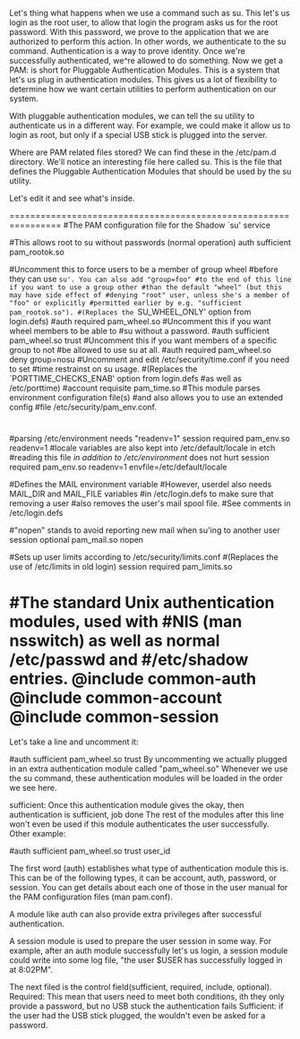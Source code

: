 Let's thing what happens when we use a command such as su.
This let's us login as the root user, to allow that login the program asks us for the root password.
With this password, we prove to the application that we are authorized to perform this action.
In other words, we authenticate to the su command.
Authentication is a way to prove identity.
Once we're successfully authenticated, we^re allowed to do something.
Now we get a PAM: is short for Pluggable Authentication Modules.
This is a system that let's us plug in authentication modules.
This gives us a lot of flexibility to determine how we want certain utilities to perform authentication on our system.

With pluggable authentication modules, we can tell the su utility to authenticate us in a different way.
For example, we could make it allow us to login as root, but only if a special USB stick is plugged into the server.

Where are PAM related files stored?
We can find these in the /etc/pam.d directory.
We'll notice an interesting file here called su.
This is the file that defines the Pluggable Authentication Modules that should be used by the su utility.

Let's edit it and see what's inside.

================================================================
#The PAM configuration file for the Shadow `su' service


#This allows root to su without passwords (normal operation)
auth       sufficient pam_rootok.so

#Uncomment this to force users to be a member of group wheel
#before they can use `su'. You can also add "group=foo"
#to the end of this line if you want to use a group other
#than the default "wheel" (but this may have side effect of
#denying "root" user, unless she's a member of "foo" or explicitly
#permitted earlier by e.g. "sufficient pam_rootok.so").
#(Replaces the `SU_WHEEL_ONLY' option from login.defs)
#auth       required   pam_wheel.so
#Uncomment this if you want wheel members to be able to
#su without a password.
#auth       sufficient pam_wheel.so trust
#Uncomment this if you want members of a specific group to not
#be allowed to use su at all.
#auth       required   pam_wheel.so deny group=nosu
#Uncomment and edit /etc/security/time.conf if you need to set
#time restrainst on su usage.
#(Replaces the `PORTTIME_CHECKS_ENAB' option from login.defs
#as well as /etc/porttime)
#account    requisite  pam_time.so
#This module parses environment configuration file(s)
#and also allows you to use an extended config
#file /etc/security/pam_env.conf.
#
#parsing /etc/environment needs "readenv=1"
session       required   pam_env.so readenv=1
#locale variables are also kept into /etc/default/locale in etch
#reading this file *in addition to /etc/environment* does not hurt
session       required   pam_env.so readenv=1 envfile=/etc/default/locale

#Defines the MAIL environment variable
#However, userdel also needs MAIL_DIR and MAIL_FILE variables
#in /etc/login.defs to make sure that removing a user 
#also removes the user's mail spool file.
#See comments in /etc/login.defs

#"nopen" stands to avoid reporting new mail when su'ing to another user
session    optional   pam_mail.so nopen

#Sets up user limits according to /etc/security/limits.conf
#(Replaces the use of /etc/limits in old login)
session    required   pam_limits.so

#The standard Unix authentication modules, used with
#NIS (man nsswitch) as well as normal /etc/passwd and
#/etc/shadow entries.
@include common-auth
@include common-account
@include common-session
================================================================

Let's take a line and uncomment it:

#auth       sufficient pam_wheel.so trust
By uncommenting we actually plugged in an extra authentication module called "pam_wheel.so"
Whenever we use the su command, these authentication modules will be loaded in the order we see here.

sufficient: Once this authentication module gives the okay, then authentication is sufficient, job done
The rest of the modules after this line won't even be used if this module authenticates the user successfully.
Other example:

#auth       sufficient pam_wheel.so trust user_id

The first word (auth) establishes what type of authentication module this is.
This can be of the following types, it can be account, auth, password, or session.
You can get details about each one of those in the user manual for the PAM configuration files (man pam.conf).

A module like auth can also provide extra privileges after successful authentication.

A session module is used to prepare the user session in some way.
For example, after an auth module successfully let's us login, a session module could write into some log file, "the user $USER has successfully logged in at 8:02PM".

The next filed is the control field(sufficient, required, include, optional).
Required: This mean that users need to meet both conditions, ith they only provide a password, but no USB stuck the authentication fails
Sufficient: if the user had the USB stick plugged, the wouldn't even be asked for a password.


